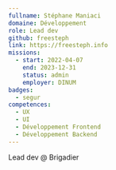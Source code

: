 ```yaml
---
fullname: Stéphane Maniaci
domaine: Développement
role: Lead dev
github: freesteph
link: https://freesteph.info
missions:
  - start: 2022-04-07
    end: 2023-12-31
    status: admin
    employer: DINUM
badges:
  - segur
competences:
  - UX
  - UI
  - Développement Frontend
  - Développement Backend
---
```

Lead dev @ Brigadier